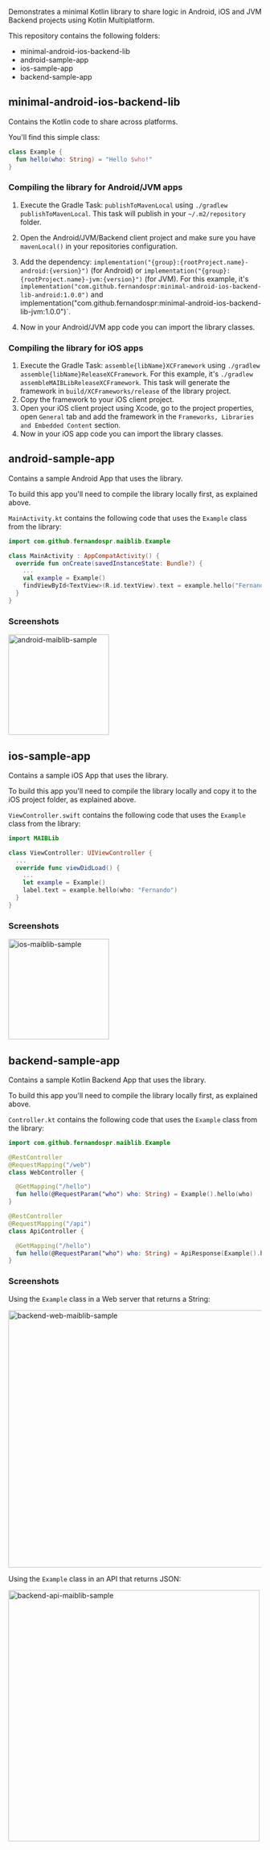 Demonstrates a minimal Kotlin library to share logic in Android, iOS and JVM Backend projects using Kotlin Multiplatform.

This repository contains the following folders:
* minimal-android-ios-backend-lib
* android-sample-app
* ios-sample-app
* backend-sample-app

## minimal-android-ios-backend-lib
Contains the Kotlin code to share across platforms.

You'll find this simple class:
```kotlin
class Example {
  fun hello(who: String) = "Hello $who!"
}
```
### Compiling the library for Android/JVM apps
1. Execute the Gradle Task: `publishToMavenLocal` using `./gradlew publishToMavenLocal`.
This task will publish in your `~/.m2/repository` folder.

2. Open the Android/JVM/Backend client project and make sure you have `mavenLocal()` in your repositories configuration.
3. Add the dependency: `implementation("{group}:{rootProject.name}-android:{version}")` (for Android) or `implementation("{group}:{rootProject.name}-jvm:{version}")` (for JVM). For this example, it's `implementation("com.github.fernandospr:minimal-android-ios-backend-lib-android:1.0.0")` and implementation("com.github.fernandospr:minimal-android-ios-backend-lib-jvm:1.0.0")`.
4. Now in your Android/JVM app code you can import the library classes.
  
### Compiling the library for iOS apps
1. Execute the Gradle Task: `assemble{libName}XCFramework` using `./gradlew assemble{libName}ReleaseXCFramework`. For this example, it's `./gradlew assembleMAIBLibReleaseXCFramework`. This task will generate the framework in `build/XCFrameworks/release` of the library project.
2. Copy the framework to your iOS client project.
3. Open your iOS client project using Xcode, go to the project properties, open `General` tab and add the framework in the `Frameworks, Libraries and Embedded Content` section.
4. Now in your iOS app code you can import the library classes.

## android-sample-app
Contains a sample Android App that uses the library.

To build this app you'll need to compile the library locally first, as explained above.

`MainActivity.kt` contains the following code that uses the `Example` class from the library:

```kotlin
import com.github.fernandospr.maiblib.Example

class MainActivity : AppCompatActivity() {
  override fun onCreate(savedInstanceState: Bundle?) {
    ...
    val example = Example()
    findViewById<TextView>(R.id.textView).text = example.hello("Fernando")
  }
}
```

### Screenshots
<img width="200" alt="android-maiblib-sample" src="https://user-images.githubusercontent.com/4404680/177391909-a2043ddd-54c1-4186-88f7-aa16f8185cea.png">


## ios-sample-app
Contains a sample iOS App that uses the library.

To build this app you'll need to compile the library locally and copy it to the iOS project folder, as explained above.

`ViewController.swift` contains the following code that uses the `Example` class from the library:

```swift
import MAIBLib

class ViewController: UIViewController {
  ...
  override func viewDidLoad() {
    ...
    let example = Example()
    label.text = example.hello(who: "Fernando")
  }
}
```

### Screenshots
<img width="200" alt="ios-maiblib-sample" src="https://user-images.githubusercontent.com/4404680/177391856-ff00adae-6392-4164-8fd5-d5d5b5949eb2.png">

## backend-sample-app
Contains a sample Kotlin Backend App that uses the library.

To build this app you'll need to compile the library locally first, as explained above.

`Controller.kt` contains the following code that uses the `Example` class from the library:
```kotlin
import com.github.fernandospr.maiblib.Example

@RestController
@RequestMapping("/web")
class WebController {

  @GetMapping("/hello")
  fun hello(@RequestParam("who") who: String) = Example().hello(who)
}

@RestController
@RequestMapping("/api")
class ApiController {

  @GetMapping("/hello")
  fun hello(@RequestParam("who") who: String) = ApiResponse(Example().hello(who))
}
```

### Screenshots
Using the `Example` class in a Web server that returns a String:

<img width="512" alt="backend-web-maiblib-sample" src="https://user-images.githubusercontent.com/4404680/177391204-da62b53f-2bb2-4830-aefe-ddbd5bab12ed.png">

Using the `Example` class in an API that returns JSON:

<img width="500" alt="backend-api-maiblib-sample" src="https://user-images.githubusercontent.com/4404680/177391224-2c4572c6-9aaf-47d7-8a6b-4a1cceabd402.png">


